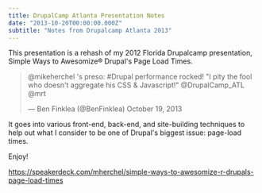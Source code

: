 ```yaml
---
title: DrupalCamp Atlanta Presentation Notes
date: "2013-10-20T00:00:00.000Z"
subtitle: "Notes from Drupalcamp Atlanta 2013"
---
```


This presentation is a rehash of my 2012 Florida Drupalcamp presentation, Simple Ways to Awesomize® Drupal's Page Load Times.

> @mikeherchel 's preso: #Drupal performance rocked! "I pity the fool who doesn't aggregate his CSS & Javascript!" @DrupalCamp_ATL @mrt
>
> — Ben Finklea (@BenFinklea) October 19, 2013

It goes into various front-end, back-end, and site-building techniques to help out what I consider to be one of Drupal's biggest issue: page-load times.

Enjoy!

https://speakerdeck.com/mherchel/simple-ways-to-awesomize-r-drupals-page-load-times